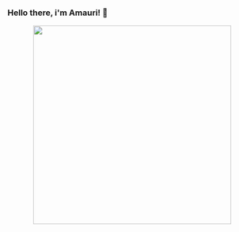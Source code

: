 ### Hello there, i'm Amauri! 👋

<!--
**amauricoder/amauricoder** is a ✨ _special_ ✨ repository because its `README.md` (this file) appears on your GitHub profile.

Here are some ideas to get you started:

- 🔭 I’m currently working on ...
- 🌱 I’m currently learning ...
- 👯 I’m looking to collaborate on ...
- 🤔 I’m looking for help with ...
- 💬 Ask me about ...
- 📫 How to reach me: ...
- 😄 Pronouns: ...
- ⚡ Fun fact: ...
-->

<div id="header" align="center">
  <img src="https://64.media.tumblr.com/1e91f69f3fc7f5d37323644a5c4d9ca0/tumblr_mjcm9kfGey1qh7gfao1_500.gifv" width="400" align="center"/>
</div>
